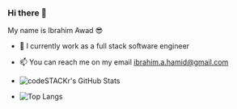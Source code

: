 ### Hi there 👋

My name is Ibrahim Awad 😎

- 🔭 I currently work as a full stack software engineer
- 📫 You can reach me on my email ibrahim.a.hamid@gmail.com

- <img align="left" alt="codeSTACKr's GitHub Stats" src="https://github-readme-stats.codestackr.vercel.app/api?username=ibrahimawadhamid&show_icons=true&hide_border=true&theme=radical" />

- ![Top Langs](https://github-readme-stats.vercel.app/api/top-langs/?username=ibrahimawadhamid&layout=compact)
